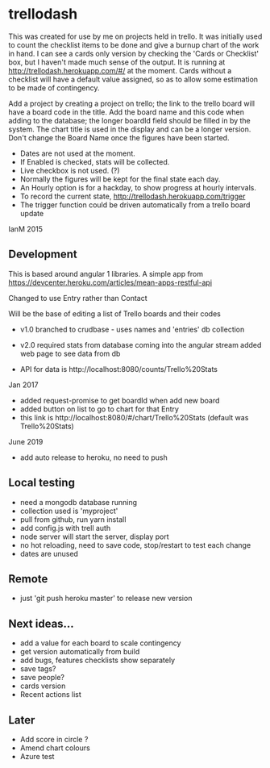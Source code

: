 # trellodash

This was created for use by me on projects held in trello.
It was initially used to count the checklist items to be done and give 
a burnup chart of the work in hand. I can see a cards only version by checking 
the 'Cards or Checklist' box, but I haven't made much sense of the output. 
It is running at http://trellodash.herokuapp.com/#/ at the moment. Cards
without a checklist will have a default value assigned, so as to allow some 
estimation to be made of contingency.

Add a project by creating a project on trello; the link to the trello board
will have a board code in the title. Add the board name and this code when adding
to the database; the longer boardId field should be filled in by the system. The 
chart title is used in the display and can be a longer version. Don't change the 
Board Name once the figures have been started.

- Dates are not used at the moment.
- If Enabled is checked, stats will be collected.
- Live checkbox is not used. (?)
- Normally the figures will be kept for the final state each day.
- An Hourly option is for a hackday, to show progress at hourly intervals. 
- To record the current state, http://trellodash.herokuapp.com/trigger
- The trigger function could be driven automatically from a trello board update

IanM 2015

## Development

This is based around angular 1 libraries. A simple app from 
https://devcenter.heroku.com/articles/mean-apps-restful-api

Changed to use Entry rather than Contact

Will be the base of editing a list of Trello boards and their codes

- v1.0 branched to crudbase - uses names and 'entries' db collection
- v2.0 required stats from database coming into the angular stream
    added web page to see data from db

- API for data is http://localhost:8080/counts/Trello%20Stats

Jan 2017
- added request-promise to get boardId when add new board 
- added button on list to go to chart for that Entry
- this link is http://localhost:8080/#/chart/Trello%20Stats   (default was Trello%20Stats)

June 2019
- add auto release to heroku, no need to push

## Local testing
- need a mongodb database running
- collection used is 'myproject'
- pull from github, run yarn install
- add config.js with trell auth
- node server will start the server, display port
- no hot reloading, need to save code, stop/restart to test each change 
- dates are unused

## Remote
- just 'git push heroku master' to release new version

## Next ideas...
- add a value for each board to scale contingency
- get version automatically from build
- add bugs, features checklists show separately
- save tags?
- save people? 
- cards version
- Recent actions list

## Later
- Add score in circle ?
- Amend chart colours
- Azure test